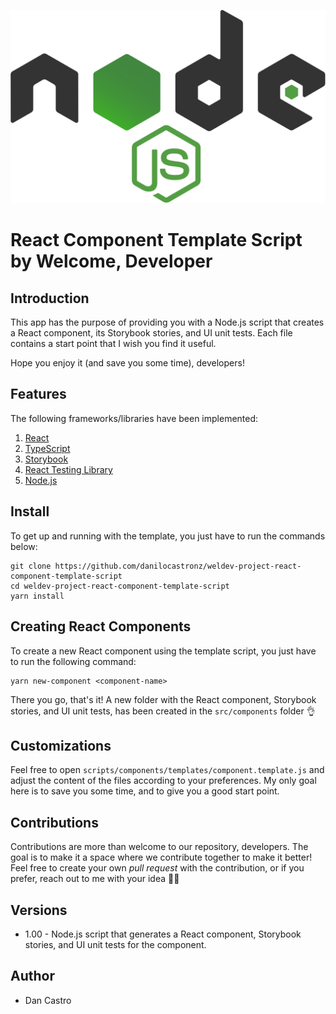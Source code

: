 ![](./nodejs.png)

# React Component Template Script by Welcome, Developer

## Introduction

This app has the purpose of providing you with a Node.js script that creates a React component, its Storybook stories, and UI unit tests. Each file contains a start point that I wish you find it useful.

Hope you enjoy it (and save you some time), developers!

## Features

The following frameworks/libraries have been implemented:

1. [React](https://reactjs.org/)
2. [TypeScript](https://www.typescriptlang.org/)
3. [Storybook](https://material-ui.com/)
4. [React Testing Library](https://testing-library.com/react/)
5. [Node.js](https://nodejs.org/)

## Install

To get up and running with the template, you just have to run the commands below:

```terminal
git clone https://github.com/danilocastronz/weldev-project-react-component-template-script
cd weldev-project-react-component-template-script
yarn install
```

## Creating React Components

To create a new React component using the template script, you just have to run the following command:

```terminal
yarn new-component <component-name>
```

There you go, that's it! A new folder with the React component, Storybook stories, and UI unit tests, has been created in the `src/components` folder 👌


## Customizations

Feel free to open `scripts/components/templates/component.template.js` and adjust the content of the files according to your preferences. My only goal here is to save you some time, and to give you a good start point.

## Contributions

Contributions are more than welcome to our repository, developers. The goal is to make it a space where we contribute together to make it better! Feel free to create your own _pull request_ with the contribution, or if you prefer, reach out to me with your idea 🙋‍♂️

## Versions

- 1.00 - Node.js script that generates a React component, Storybook stories, and UI unit tests for the component.

## Author

- Dan Castro
